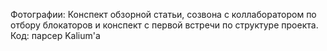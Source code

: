 Фотографии:
Конспект обзорной статьи, созвона с коллаборатором по отбору блокаторов и конспект с первой встречи по структуре проекта.
Код: парсер Kalium'a
